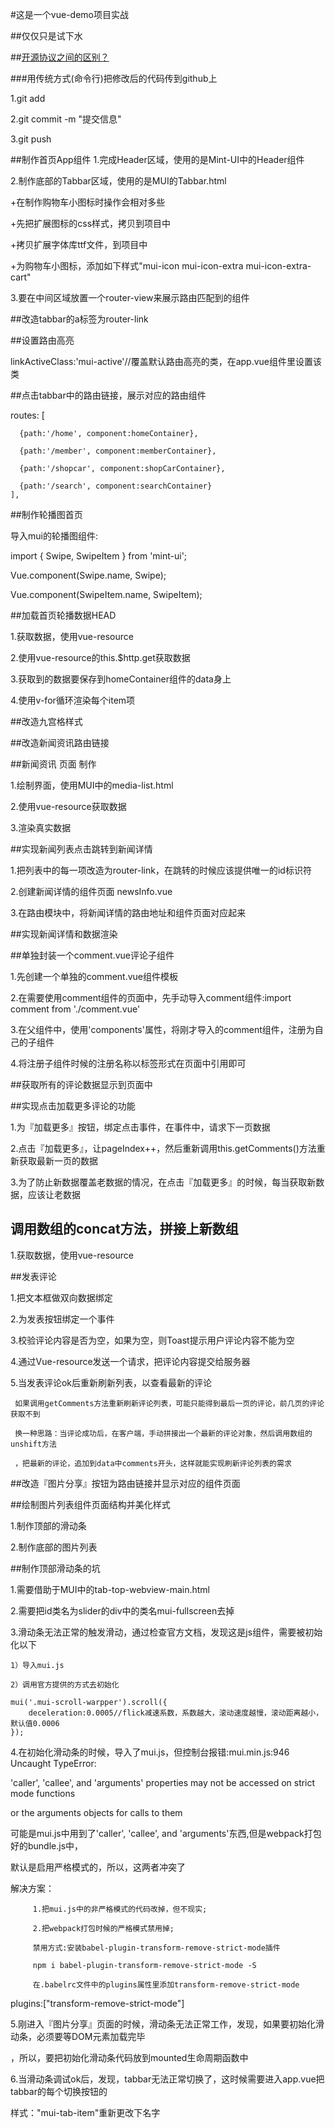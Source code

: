 #这是一个vue-demo项目实战

##仅仅只是试下水

##[开源协议之间的区别？](https://www.zhihu.com/question/19568896) 

###用传统方式(命令行)把修改后的代码传到github上

1.git add

2.git commit -m "提交信息"

3.git push

##制作首页App组件
1.完成Header区域，使用的是Mint-UI中的Header组件

2.制作底部的Tabbar区域，使用的是MUI的Tabbar.html

  +在制作购物车小图标时操作会相对多些
  
  +先把扩展图标的css样式，拷贝到项目中
  
  +拷贝扩展字体库ttf文件，到项目中
  
  +为购物车小图标，添加如下样式"mui-icon mui-icon-extra mui-icon-extra-cart"
  
3.要在中间区域放置一个router-view来展示路由匹配到的组件

##改造tabbar的a标签为router-link

##设置路由高亮

linkActiveClass:'mui-active'//覆盖默认路由高亮的类，在app.vue组件里设置该类

##点击tabbar中的路由链接，展示对应的路由组件

routes: [

	  {path:'/home', component:homeContainer},
	  
	  {path:'/member', component:memberContainer},
      
	  {path:'/shopcar', component:shopCarContainer},
	  
	  {path:'/search', component:searchContainer}
	],

##制作轮播图首页

导入mui的轮播图组件:

import { Swipe, SwipeItem } from 'mint-ui';

Vue.component(Swipe.name, Swipe);

Vue.component(SwipeItem.name, SwipeItem);

##加载首页轮播数据HEAD

  1.获取数据，使用vue-resource

  2.使用vue-resource的this.$http.get获取数据

  3.获取到的数据要保存到homeContainer组件的data身上

  4.使用v-for循环渲染每个item项

##改造九宫格样式

##改造新闻资讯路由链接

##新闻资讯 页面 制作
  
  1.绘制界面，使用MUI中的media-list.html
  
  2.使用vue-resource获取数据
  
  3.渲染真实数据
  
##实现新闻列表点击跳转到新闻详情

  1.把列表中的每一项改造为router-link，在跳转的时候应该提供唯一的id标识符
  
  2.创建新闻详情的组件页面 newsInfo.vue
  
  3.在路由模块中，将新闻详情的路由地址和组件页面对应起来

##实现新闻详情和数据渲染

##单独封装一个comment.vue评论子组件

  1.先创建一个单独的comment.vue组件模板
  
  2.在需要使用comment组件的页面中，先手动导入comment组件:import comment from './comment.vue'
  
  3.在父组件中，使用'components'属性，将刚才导入的comment组件，注册为自己的子组件
  
  4.将注册子组件时候的注册名称以标签形式在页面中引用即可
  
##获取所有的评论数据显示到页面中

##实现点击加载更多评论的功能

  1.为『加载更多』按钮，绑定点击事件，在事件中，请求下一页数据
  
  2.点击『加载更多』，让pageIndex++，然后重新调用this.getComments()方法重新获取最新一页的数据
  
  3.为了防止新数据覆盖老数据的情况，在点击『加载更多』的时候，每当获取新数据，应该让老数据

## 调用数组的concat方法，拼接上新数组

1.获取数据，使用vue-resource

##发表评论

  1.把文本框做双向数据绑定
  
  2.为发表按钮绑定一个事件
  
  3.校验评论内容是否为空，如果为空，则Toast提示用户评论内容不能为空
  
  4.通过Vue-resource发送一个请求，把评论内容提交给服务器
  
  5.当发表评论ok后重新刷新列表，以查看最新的评论
  
     如果调用getComments方法重新刷新评论列表，可能只能得到最后一页的评论，前几页的评论获取不到
	 
	 换一种思路：当评论成功后，在客户端，手动拼接出一个最新的评论对象，然后调用数组的unshift方法
	 
	 ，把最新的评论，追加到data中comments开头，这样就能实现刷新评论列表的需求
	 
##改造『图片分享』按钮为路由链接并显示对应的组件页面

##绘制图片列表组件页面结构并美化样式

  1.制作顶部的滑动条
  
  2.制作底部的图片列表
  
##制作顶部滑动条的坑

  1.需要借助于MUI中的tab-top-webview-main.html
  
  2.需要把id类名为slider的div中的类名mui-fullscreen去掉
  
  3.滑动条无法正常的触发滑动，通过检查官方文档，发现这是js组件，需要被初始化以下
    
	1）导入mui.js
	
	2）调用官方提供的方式去初始化
	
	mui('.mui-scroll-warpper').scroll({
	    deceleration:0.0005//flick减速系数，系数越大，滚动速度越慢，滚动距离越小，默认值0.0006
	});
	
  4.在初始化滑动条的时候，导入了mui.js，但控制台报错:mui.min.js:946 Uncaught TypeError: 
  
  'caller', 'callee', and 'arguments' properties may not be accessed on strict mode functions 
  
  or the arguments objects for calls to them
  
  可能是mui.js中用到了'caller', 'callee', and 'arguments'东西,但是webpack打包好的bundle.js中，
  
  默认是启用严格模式的，所以，这两者冲突了
  
  解决方案：
 
         1.把mui.js中的非严格模式的代码改掉，但不现实;
		    
         2.把webpack打包时候的严格模式禁用掉;
			
         禁用方式:安装babel-plugin-transform-remove-strict-mode插件
			
         npm i babel-plugin-transform-remove-strict-mode -S
					 
         在.babelrc文件中的plugins属性里添加transform-remove-strict-mode
					 
plugins:["transform-remove-strict-mode"]
					 
  5.刚进入『图片分享』页面的时候，滑动条无法正常工作，发现，如果要初始化滑动条，必须要等DOM元素加载完毕
  
  ，所以，要把初始化滑动条代码放到mounted生命周期函数中
  
  6.当滑动条调试ok后，发现，tabbar无法正常切换了，这时候需要进入app.vue把tabbar的每个切换按钮的
  
  样式："mui-tab-item"重新更改下名字

